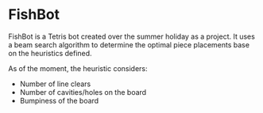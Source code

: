 # FishBot

FishBot is a Tetris bot created over the summer holiday as a project. It uses a beam search algorithm to determine the optimal piece placements base on the heuristics defined. 

As of the moment, the heuristic considers:
- Number of line clears
- Number of cavities/holes on the board
- Bumpiness of the board

